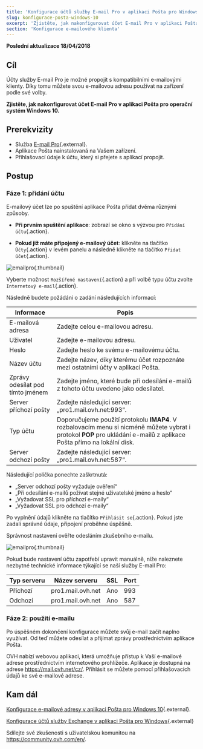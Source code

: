 ```yaml
---
title: 'Konfigurace účtů služby E-mail Pro v aplikaci Pošta pro Windows 10'
slug: konfigurace-posta-windows-10
excerpt: 'Zjistěte, jak nakonfigurovat účet E-mail Pro v aplikaci Pošta pro operační systém Windows 10'
section: 'Konfigurace e-mailového klienta'
---
```


**Poslední aktualizace 18/04/2018**

## Cíl

Účty služby E-mail Pro je možné propojit s kompatibilními e-mailovými klienty. Díky tomu můžete svou e-mailovou adresu používat na zařízení podle své volby.

**Zjistěte, jak nakonfigurovat účet E-mail Pro v aplikaci Pošta pro operační systém Windows 10.**

## Prerekvizity

- Služba [E-mail Pro](https://www.ovh.cz/emails/email-pro/){.external}.
- Aplikace Pošta nainstalovaná na Vašem zařízení.
- Přihlašovací údaje k účtu, který si přejete s aplikací propojit.

## Postup

### Fáze 1: přidání účtu

E-mailový účet lze po spuštění aplikace Pošta přidat dvěma různými způsoby.

- **Při prvním spuštění aplikace**: zobrazí se okno s výzvou pro `Přidání účtu`{.action}.

- **Pokud již máte připojený e-mailový účet**: klikněte na tlačítko `Účty`{.action} v levém panelu a následně klikněte na tlačítko `Přidat účet`{.action}.

![emailpro](images/configuration-mail-windows-step1.png){.thumbnail}

Vyberte možnost `Rozšířené nastavení`{.action} a při volbě typu účtu zvolte `Internetový e-mail`{.action}.

Následně budete požádáni o zadání následujících informací:

|Informace|Popis|
|---|---|
|E-mailová adresa|Zadejte celou e-mailovou adresu.|
|Uživatel|Zadejte e-mailovou adresu.|
|Heslo|Zadejte heslo ke svému e-mailovému účtu.|
|Název účtu|Zadejte název, díky kterému účet rozpoznáte mezi ostatními účty v aplikaci Pošta.|
|Zprávy odesílat pod tímto jménem|Zadejte jméno, které bude při odesílání e-mailů z tohoto účtu uvedeno jako odesílatel. |
|Server příchozí pošty|Zadejte následující server: „pro1.mail.ovh.net:993“.|
|Typ účtu|Doporučujeme použití protokolu **IMAP4**. V rozbalovacím menu si nicméně můžete vybrat i protokol **POP** pro ukládání e-mailů z aplikace Pošta přímo na lokální disk.|
|Server odchozí pošty|Zadejte následující server: „pro1.mail.ovh.net:587“.|

Následující políčka ponechte zaškrtnutá:

- „Server odchozí pošty vyžaduje ověření“
- „Při odesílání e-mailů požívat stejné uživatelské jméno a heslo“
- „Vyžadovat SSL pro příchozí e-maily“
- „Vyžadovat SSL pro odchozí e-maily“

Po vyplnění údajů klikněte na tlačítko `Přihlásit se`{.action}. Pokud jste zadali správné údaje, připojení proběhne úspěšně.

Správnost nastavení ověřte odesláním zkušebního e-mailu.

![emailpro](images/configuration-mail-windows-step2.png){.thumbnail}

Pokud bude nastavení účtu zapotřebí upravit manuálně, níže naleznete nezbytné technické informace týkající se naší služby E-mail Pro:

|Typ serveru|Název serveru|SSL|Port|
|---|---|---|---|
|Příchozí|pro1.mail.ovh.net|Ano|993|
|Odchozí|pro1.mail.ovh.net|Ano|587|

### Fáze 2: použití e-mailu

Po úspěšném dokončení konfigurace můžete svůj e-mail začít naplno využívat. Od teď můžete odesílat a přijímat zprávy prostřednictvím aplikace Pošta.

OVH nabízí webovou aplikaci, která umožňuje přístup k Vaší e-mailové adrese prostřednictvím internetového prohlížeče. Aplikace je dostupná na adrese <https://mail.ovh.net/cz/>. Přihlásit se můžete pomocí přihlašovacích údajů ke své e-mailové adrese.

## Kam dál

[Konfigurace e-mailové adresy v aplikaci Pošta pro Windows 10](https://docs.ovh.com/cz/cs/emails/konfigurace-posta-windows-10/){.external}.

[Konfigurace účtů služby Exchange v aplikaci Pošta pro Windows](https://docs.ovh.com/cz/cs/microsoft-collaborative-solutions/konfigurace-posta-windows-10/){.external}

Sdílejte své zkušenosti s uživatelskou komunitou na <https://community.ovh.com/en/>.
